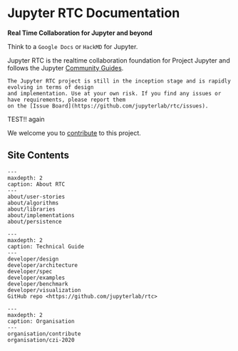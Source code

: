 Jupyter RTC Documentation
=========================

**Real Time Collaboration for Jupyter and beyond**

Think to a `Google Docs` or `HackMD` for Jupyter.

Jupyter RTC is the realtime collaboration foundation for Project Jupyter and follows the Jupyter [Community Guides](https://jupyter.readthedocs.io/en/latest/community/content-community.html).

```{note}
The Jupyter RTC project is still in the inception stage and is rapidly evolving in terms of design
and implementation. Use at your own risk. If you find any issues or have requirements, please report them 
on the [Issue Board](https://github.com/jupyterlab/rtc/issues).
```
TEST!! again


We welcome you to [contribute](organisation/contribute) to this project.

## Site Contents

```{toctree}
---
maxdepth: 2
caption: About RTC
---
about/user-stories
about/algorithms
about/libraries
about/implementations
about/persistence
```

```{toctree}
---
maxdepth: 2
caption: Technical Guide
---
developer/design
developer/architecture
developer/spec
developer/examples
developer/benchmark
developer/visualization
GitHub repo <https://github.com/jupyterlab/rtc>
```

```{toctree}
---
maxdepth: 2
caption: Organisation
---
organisation/contribute
organisation/czi-2020
```
